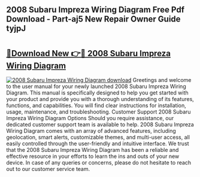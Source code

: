 ## 2008 Subaru Impreza Wiring Diagram Free Pdf Download - Part-aj5 New Repair Owner Guide tyjpJ

# <h2><a href="http://dfmall.blite.top/?on=2008+Subaru+Impreza+Wiring+Diagram">🔗Download New 👉🔴 2008 Subaru Impreza Wiring Diagram</a></h2>

[![2008 Subaru Impreza Wiring Diagram download](https://i.imgur.com/lujVjoI.png)](http://dfmall.blite.top/?on=2008+Subaru+Impreza+Wiring+Diagram)
Greetings and welcome to the user manual for your newly launched 2008 Subaru Impreza Wiring Diagram. This manual is specifically designed to help you get started with your product and provide you with a thorough understanding of its features, functions, and capabilities. You will find clear instructions for installation, usage, maintenance, and troubleshooting. Customer Support 2008 Subaru Impreza Wiring Diagram Options Should you require assistance, our dedicated customer support team is available to help. 2008 Subaru Impreza Wiring Diagram comes with an array of advanced features, including geolocation, smart alerts, customizable themes, and multi-user access, all easily controlled through the user-friendly and intuitive interface. We trust that the 2008 Subaru Impreza Wiring Diagram has been a reliable and effective resource in your efforts to learn the ins and outs of your new device. In case of any queries or concerns, please do not hesitate to reach out to our customer service team.

